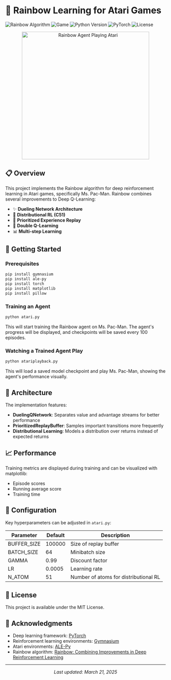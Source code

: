 # 🌈 Rainbow Learning for Atari Games

![Rainbow Algorithm](https://img.shields.io/badge/Algorithm-Rainbow-ff69b4)
![Game](https://img.shields.io/badge/Game-Ms_Pac--Man-yellow)
![Python Version](https://img.shields.io/badge/Python-3.7+-blue)
![PyTorch](https://img.shields.io/badge/PyTorch-2.0+-orange)
![License](https://img.shields.io/badge/License-MIT-green)

<p align="center">
  <img src="https://raw.githubusercontent.com/google-deepmind/bsuite/master/bsuite/experiments/atari_rainbow/rainbow_plots/rainbow.gif" width="400" alt="Rainbow Agent Playing Atari">
</p>

## 📋 Overview

This project implements the Rainbow algorithm for deep reinforcement learning in Atari games, specifically Ms. Pac-Man. Rainbow combines several improvements to Deep Q-Learning:

- ✨ **Dueling Network Architecture**
- 🔢 **Distributional RL (C51)**
- 🎯 **Prioritized Experience Replay**
- 🔄 **Double Q-Learning**
- 📊 **Multi-step Learning**

## 🚀 Getting Started

### Prerequisites

```bash
pip install gymnasium
pip install ale-py
pip install torch
pip install matplotlib
pip install pillow
```

### Training an Agent

```bash
python atari.py
```

This will start training the Rainbow agent on Ms. Pac-Man. The agent's progress will be displayed, and checkpoints will be saved every 100 episodes.

### Watching a Trained Agent Play

```bash
python atariplayback.py
```

This will load a saved model checkpoint and play Ms. Pac-Man, showing the agent's performance visually.

## 🧠 Architecture

The implementation features:

- **DuelingQNetwork**: Separates value and advantage streams for better performance
- **PrioritizedReplayBuffer**: Samples important transitions more frequently
- **Distributional Learning**: Models a distribution over returns instead of expected returns

## 📈 Performance

Training metrics are displayed during training and can be visualized with matplotlib:

- Episode scores
- Running average score
- Training time

## 🔧 Configuration

Key hyperparameters can be adjusted in `atari.py`:

| Parameter | Default | Description |
|-----------|---------|-------------|
| BUFFER_SIZE | 100000 | Size of replay buffer |
| BATCH_SIZE | 64 | Minibatch size |
| GAMMA | 0.99 | Discount factor |
| LR | 0.0005 | Learning rate |
| N_ATOM | 51 | Number of atoms for distributional RL |

## 📄 License

This project is available under the MIT License.

## 🙏 Acknowledgments

- Deep learning framework: [PyTorch](https://pytorch.org/)
- Reinforcement learning environments: [Gymnasium](https://gymnasium.farama.org/)
- Atari environments: [ALE-Py](https://github.com/Farama-Foundation/Arcade-Learning-Environment)
- Rainbow algorithm: [Rainbow: Combining Improvements in Deep Reinforcement Learning](https://arxiv.org/abs/1710.02298)

---

<p align="center">
  <i>Last updated: March 21, 2025</i>
</p>